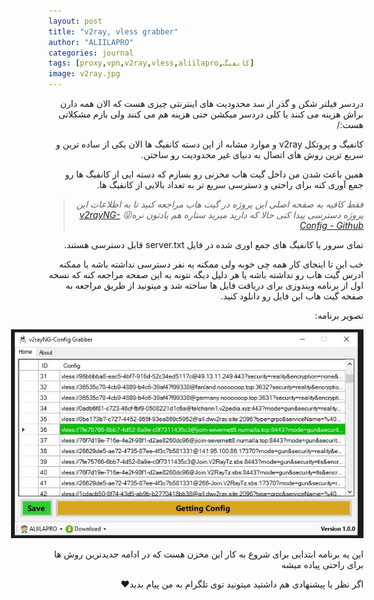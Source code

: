 ```yaml
---
layout: post
title: "v2ray, vless grabber"
author: "ALIILAPRO"
categories: journal
tags: [proxy,vpn,v2ray,vless,aliilapro,کانفیگ]
image: v2ray.jpg
---
```


<div dir="rtl" markdown="1">

دردسر فیلتر شکن و گذر از سد محدودیت های اینترنتی چیزی هست که الان همه دارن براش هزینه می کنند یا کلی دردسر میکشن حتی هزینه هم می کنند ولی بازم مشکلاتی هست:/

کانفیگ و پروتکل v2ray و موارد مشابه از این دسته کانفیگ ها الان یکی از ساده ترین و سریع ترین روش های اتصال به دنیای غیر محدودیت رو ساختن.

همین باعث شدن من داخل گیت هاب مخزنی رو بسازم که دسته ایی از کانفیگ ها رو جمع آوری کنه برای راحتی و دسترسی سریع تر به تعداد بالایی از کانفیگ ها.

> *فقط کافیه به صفحه اصلی این پروژه در گیت هاب مراجعه کنید تا به اطلاعات این پروژه دسترسی پیدا کنی حالا که دارید میرید ستاره هم یادتون نره😜 [v2rayNG-Config  - Github](https://github.com/ALIILAPRO/v2rayNG-Config )*

تمای سرور یا کانفیگ های جمع اوری شده در فایل server.txt قابل دسترسی هستند.

خب این تا اینجای کار همه چی خوبه ولی ممکنه یه نفر دسترسی نداشته باشه یا ممکنه ادرس گیت هاب رو نداشته باشه یا هر دلیل دیگه نتونه به این صفحه مراجعه کنه که نسخه اول از برنامه ویندوزی برای دریافت فایل ها ساخته شد و میتونید از طریق مراجعه به صفحه
گیت هاب این فایل رو دانلود کنید.

تصویر برنامه:

<p style="width: calc(100% + 60px);">
<img src="https://github.com/ALIILAPRO/blog/blob/main/assets/img/s02.JPG" />
</p>

این یه برنامه ابتدایی برای شروع به کار این مخزن هست که در ادامه جدیدترین روش ها برای راحتی پیاده میشه

اگر نظر یا پیشنهادی هم داشتید میتونید توی تلگرام به من پیام بدید❤
</div>
